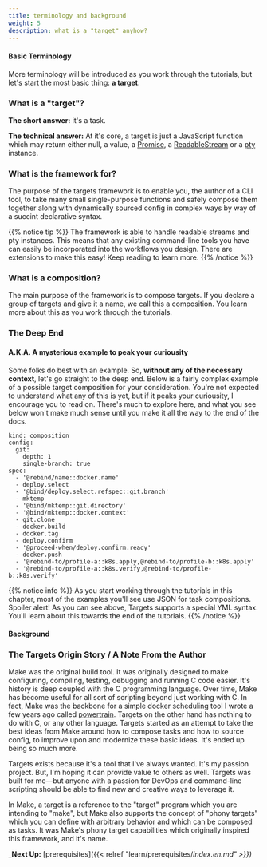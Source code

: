 ```yaml
---
title: terminology and background
weight: 5
description: what is a "target" anyhow?
---
```


#### Basic Terminology

More terminology will be introduced as you work through the tutorials, but let's start the most basic thing: **a target**.

### What is a "target"?

**The short answer:** it's a task.

**The technical answer:** At it's core, a target is just a JavaScript function which may return either null, a value, a [Promise](https://promisesaplus.com/), a [ReadableStream](https://nodejs.org/api/stream.html#stream_readable_streams) or a [pty](https://www.npmjs.com/package/node-pty) instance.

### What is the framework for?

The purpose of the targets framework is to enable you, the author of a CLI tool, to take many small single-purpose functions and safely compose them together along with dynamically sourced config in complex ways by way of a succint declarative syntax.

{{% notice tip %}}
The framework is able to handle readable streams and pty instances. This means that any existing command-line tools you have can easily be incorporated into the workflows you design. There are extensions to make this easy! Keep reading to learn more.
{{% /notice %}}

### What is a composition?

The main purpose of the framework is to compose targets. If you declare a group of targets and give it a name, we call this a composition. You learn more about this as you work through the tutorials.

### The Deep End

#### A.K.A. A mysterious example to peak your curiousity

Some folks do best with an example. So, **without any of the necessary context**, let's go straight to the deep end. Below is a fairly complex example of a possible target composition for your consideration. You're not expected to understand what any of this is yet, but if it peaks your curiousity, I encourage you to read on. There's much to explore here, and what you see below won't make much sense until you make it all the way to the end of the docs.

```
kind: composition
config:
  git:
    depth: 1
    single-branch: true
spec:
  - '@rebind/name::docker.name'
  - deploy.select
  - '@bind/deploy.select.refspec::git.branch'
  - mktemp
  - '@bind/mktemp::git.directory'
  - '@bind/mktemp::docker.context'
  - git.clone
  - docker.build
  - docker.tag
  - deploy.confirm
  - '@proceed-when/deploy.confirm.ready'
  - docker.push
  - '@rebind-to/profile-a::k8s.apply,@rebind-to/profile-b::k8s.apply'
  - '@rebind-to/profile-a::k8s.verify,@rebind-to/profile-b::k8s.verify'
```

{{% notice info %}}
As you start working through the tutorials in this chapter, most of the examples you'll see use JSON for task compositions. Spoiler alert! As you can see above, Targets supports a special YML syntax. You'll learn about this towards the end of the tutorials.
{{% /notice %}}

#### Background

### The Targets Origin Story / A Note From the Author

Make was the original build tool. It was originally designed to make configuring, compiling, testing, debugging and running C code easier. It's history is deep coupled with the C programming language. Over time, Make has become useful for all sort of scripting beyond just working with C. In fact, Make was the backbone for a simple docker scheduling tool I wrote a few years ago called [powertrain](https://github.com/carsdotcom/powertrain). Targets on the other hand has nothing to do with C, or any other language. Targets started as an attempt to take the best ideas from Make around how to compose tasks and how to source config, to improve upon and modernize these basic ideas. It's ended up being so much more.

Targets exists because it's a tool that I've always wanted. It's my passion project. But, I'm hoping it can provide value to others as well. Targets was built for me—but anyone with a passion for DevOps and command-line scripting should be able to find new and creative ways to leverage it.

In Make, a target is a reference to the "target" program which you are intending to "make", but Make also supports the concept of "phony targets" which you can define with arbitrary behavior and which can be composed as tasks. It was Make's phony target capabilities which originally inspired this framework, and it's name.

_**Next Up:** [prerequisites]({{< relref "learn/prerequisites/_index.en.md" >}})_

